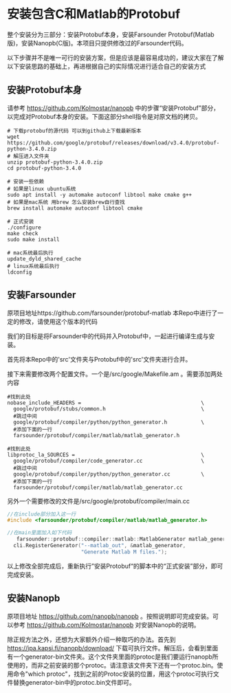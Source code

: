 # 安装包含C和Matlab的Protobuf

整个安装分为三部分：安装Protobuf本身，安装Farsounder Protobuf(Matlab版)，安装Nanopb(C版)。本项目只提供修改过的Farsounder代码。

以下步骤并不是唯一可行的安装方案，但是应该是最容易成功的，建议大家在了解以下安装思路的基础上，再进根据自己的实际情况进行适合自己的安装方式

## 安装Protobuf本身

请参考 https://github.com/Kolmostar/nanopb 中的步骤“安装Protobuf”部分，以完成对Protobuf本身的安装。下面这部分shell指令是对原文档的拷贝。

```shell
# 下载protobuf的源代码 可以到github上下载最新版本
wget https://github.com/google/protobuf/releases/download/v3.4.0/protobuf-python-3.4.0.zip
# 解压进入文件夹
unzip protobuf-python-3.4.0.zip
cd protobuf-python-3.4.0

# 安装一些依赖
# 如果是linux ubuntu系统
sudo apt install -y automake autoconf libtool make cmake g++
# 如果是mac系统 用brew 怎么安装brew自行查找
brew install automake autoconf libtool cmake

# 正式安装
./configure
make check
sudo make install

# mac系统最后执行
update_dyld_shared_cache
# linux系统最后执行
ldconfig
```

## 安装Farsounder

原项目地址https://github.com/farsounder/protobuf-matlab 
本Repo中进行了一定的修改，请使用这个版本的代码

我们的目标是将Farsounder中的代码并入Protobuf中，一起进行编译生成与安装。

首先将本Repo中的'src'文件夹与Protobuf中的'src'文件夹进行合并。

接下来需要修改两个配置文件。一个是/src/google/Makefile.am 。需要添加两处内容

```shell
#找到此处
nobase_include_HEADERS =                                       \
  google/protobuf/stubs/common.h                               \
  #跳过中间
  google/protobuf/compiler/python/python_generator.h           \
  #添加下面的一行
  farsounder/protobuf/compiler/matlab/matlab_generator.h

#找到此处
libprotoc_la_SOURCES =                                         \
  google/protobuf/compiler/code_generator.cc                   \
  #跳过中间
  google/protobuf/compiler/python/python_generator.cc          \
  #添加下面的一行
  farsounder/protobuf/compiler/matlab/matlab_generator.cc
```

另外一个需要修改的文件是/src/google/protobuf/compiler/main.cc

```c
//在include部分加入这一行
#include <farsounder/protobuf/compiler/matlab/matlab_generator.h>

//在main里面加入如下代码
   farsounder::protobuf::compiler::matlab::MatlabGenerator matlab_generator;
  cli.RegisterGenerator("--matlab_out", &matlab_generator,
                        "Generate Matlab M files.");
```

以上修改全部完成后，重新执行”安装Protobuf“的脚本中的“正式安装”部分，即可完成安装。

## 安装Nanopb

原项目地址 https://github.com/nanopb/nanopb 。按照说明即可完成安装。可以参考 https://github.com/Kolmostar/nanopb 对安装Nanopb的说明。

除正规方法之外，还想为大家额外介绍一种取巧的办法。首先到 https://jpa.kapsi.fi/nanopb/download/ 下载可执行文件。解压后，会看到里面有一个generator-bin文件夹。这个文件夹里面的protoc是我们要运行nanopb所使用的，而非之前安装的那个protoc。请注意该文件夹下还有一个protoc.bin。使用命令"which protoc"，找到之前的Protoc安装的位置，用这个protoc可执行文件替换generator-bin中的protoc.bin文件即可。
